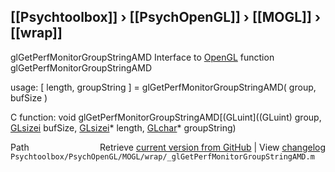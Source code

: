 ## [[Psychtoolbox]] &#8250; [[PsychOpenGL]] &#8250; [[MOGL]] &#8250; [[wrap]]

glGetPerfMonitorGroupStringAMD  Interface to [OpenGL](OpenGL) function glGetPerfMonitorGroupStringAMD  
  
usage:  [ length, groupString ] = glGetPerfMonitorGroupStringAMD( group, bufSize )  
  
C function:  void glGetPerfMonitorGroupStringAMD[(GLuint]((GLuint) group, [GLsizei](GLsizei) bufSize, [GLsizei](GLsizei)\* length, [GLchar](GLchar)\* groupString)  




<div class="code_header" style="text-align:right;">
  <span style="float:left;">Path&nbsp;&nbsp;</span> <span class="counter">Retrieve <a href=
  "https://raw.github.com/Psychtoolbox-3/Psychtoolbox-3/beta/Psychtoolbox/PsychOpenGL/MOGL/wrap/_glGetPerfMonitorGroupStringAMD.m">current version from GitHub</a> | View <a href=
  "https://github.com/Psychtoolbox-3/Psychtoolbox-3/commits/beta/Psychtoolbox/PsychOpenGL/MOGL/wrap/_glGetPerfMonitorGroupStringAMD.m">changelog</a></span>
</div>
<div class="code">
  <code>Psychtoolbox/PsychOpenGL/MOGL/wrap/_glGetPerfMonitorGroupStringAMD.m</code>
</div>

